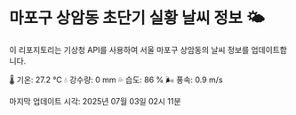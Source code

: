
# 마포구 상암동 초단기 실황 날씨 정보 🌤️

이 리포지토리는 기상청 API를 사용하여 서울 마포구 상암동의 날씨 정보를 업데이트합니다. 

🌡️ 기온: 27.2 ℃
💧 강수량: 0 mm
💦 습도: 86 %
🌬️ 풍속: 0.9 m/s

마지막 업데이트 시각: 2025년 07월 03일 02시 11분    
